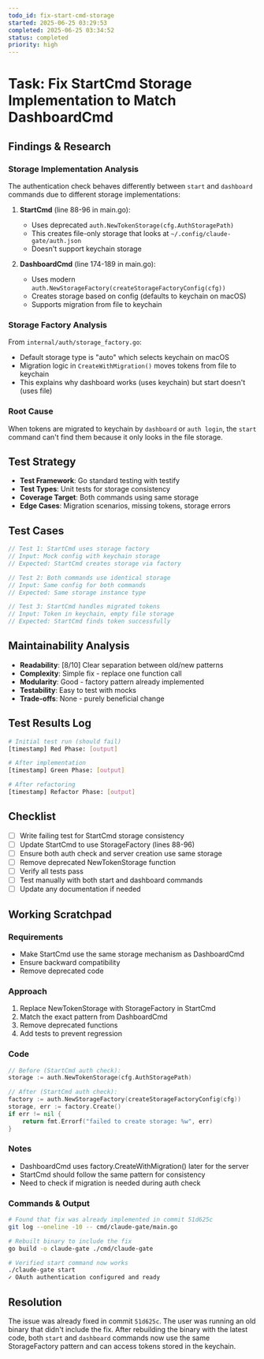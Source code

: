 ```yaml
---
todo_id: fix-start-cmd-storage
started: 2025-06-25 03:29:53
completed: 2025-06-25 03:34:52
status: completed
priority: high
---
```


# Task: Fix StartCmd Storage Implementation to Match DashboardCmd

## Findings & Research

### Storage Implementation Analysis

The authentication check behaves differently between `start` and `dashboard` commands due to different storage implementations:

1. **StartCmd** (line 88-96 in main.go):
   - Uses deprecated `auth.NewTokenStorage(cfg.AuthStoragePath)` 
   - This creates file-only storage that looks at `~/.config/claude-gate/auth.json`
   - Doesn't support keychain storage

2. **DashboardCmd** (line 174-189 in main.go):
   - Uses modern `auth.NewStorageFactory(createStorageFactoryConfig(cfg))`
   - Creates storage based on config (defaults to keychain on macOS)
   - Supports migration from file to keychain

### Storage Factory Analysis

From `internal/auth/storage_factory.go`:
- Default storage type is "auto" which selects keychain on macOS
- Migration logic in `CreateWithMigration()` moves tokens from file to keychain
- This explains why dashboard works (uses keychain) but start doesn't (uses file)

### Root Cause

When tokens are migrated to keychain by `dashboard` or `auth login`, the `start` command can't find them because it only looks in the file storage.

## Test Strategy

- **Test Framework**: Go standard testing with testify
- **Test Types**: Unit tests for storage consistency
- **Coverage Target**: Both commands using same storage
- **Edge Cases**: Migration scenarios, missing tokens, storage errors

## Test Cases

```go
// Test 1: StartCmd uses storage factory
// Input: Mock config with keychain storage
// Expected: StartCmd creates storage via factory

// Test 2: Both commands use identical storage
// Input: Same config for both commands
// Expected: Same storage instance type

// Test 3: StartCmd handles migrated tokens
// Input: Token in keychain, empty file storage
// Expected: StartCmd finds token successfully
```

## Maintainability Analysis

- **Readability**: [8/10] Clear separation between old/new patterns
- **Complexity**: Simple fix - replace one function call
- **Modularity**: Good - factory pattern already implemented
- **Testability**: Easy to test with mocks
- **Trade-offs**: None - purely beneficial change

## Test Results Log

```bash
# Initial test run (should fail)
[timestamp] Red Phase: [output]

# After implementation
[timestamp] Green Phase: [output]

# After refactoring
[timestamp] Refactor Phase: [output]
```

## Checklist

- [ ] Write failing test for StartCmd storage consistency
- [ ] Update StartCmd to use StorageFactory (lines 88-96)
- [ ] Ensure both auth check and server creation use same storage
- [ ] Remove deprecated NewTokenStorage function
- [ ] Verify all tests pass
- [ ] Test manually with both start and dashboard commands
- [ ] Update any documentation if needed

## Working Scratchpad

### Requirements
- Make StartCmd use the same storage mechanism as DashboardCmd
- Ensure backward compatibility
- Remove deprecated code

### Approach
1. Replace NewTokenStorage with StorageFactory in StartCmd
2. Match the exact pattern from DashboardCmd
3. Remove deprecated functions
4. Add tests to prevent regression

### Code
```go
// Before (StartCmd auth check):
storage := auth.NewTokenStorage(cfg.AuthStoragePath)

// After (StartCmd auth check):
factory := auth.NewStorageFactory(createStorageFactoryConfig(cfg))
storage, err := factory.Create()
if err != nil {
    return fmt.Errorf("failed to create storage: %w", err)
}
```

### Notes
- DashboardCmd uses factory.CreateWithMigration() later for the server
- StartCmd should follow the same pattern for consistency
- Need to check if migration is needed during auth check

### Commands & Output

```bash
# Found that fix was already implemented in commit 51d625c
git log --oneline -10 -- cmd/claude-gate/main.go

# Rebuilt binary to include the fix
go build -o claude-gate ./cmd/claude-gate

# Verified start command now works
./claude-gate start
✓ OAuth authentication configured and ready
```

## Resolution

The issue was already fixed in commit `51d625c`. The user was running an old binary that didn't include the fix. After rebuilding the binary with the latest code, both `start` and `dashboard` commands now use the same StorageFactory pattern and can access tokens stored in the keychain.